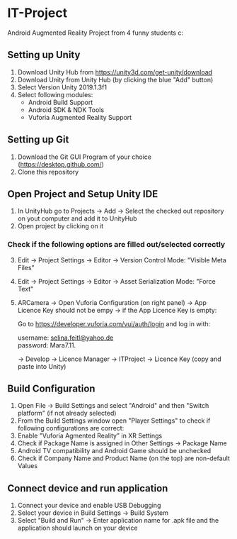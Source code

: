 # IT-Project
Android Augmented Reality Project from 4 funny students c:

## Setting up Unity
1. Download Unity Hub from https://unity3d.com/get-unity/download
2. Download Unity from Unity Hub (by clicking the blue "Add" button)
3. Select Version Unity 2019.1.3f1
4. Select following modules:
    - Android Build Support 
    - Android SDK & NDK Tools
    - Vuforia Augmented Reality Support
    
## Setting up Git
1. Download the Git GUI Program of your choice (https://desktop.github.com/)
2. Clone this repository

## Open Project and Setup Unity IDE
1. In UnityHub go to Projects -> Add -> Select the checked out repository on yout computer and add it to UnityHub
2. Open project by clicking on it

### Check if the following options are filled out/selected correctly
3. Edit -> Project Settings -> Editor -> Version Control Mode: "Visible Meta Files"
4. Edit -> Project Settings -> Editor -> Asset Serialization Mode: "Force Text"
5. ARCamera -> Open Vuforia Configuration (on right panel) -> App Licence Key should not be empy
-> if the App Licence Key is empty: 

    Go to https://developer.vuforia.com/vui/auth/login and log in with:
    
    username: selina.feitl@yahoo.de    
    password: Mara7.11.
    
    -> Develop -> Licence Manager -> ITProject -> Licence Key (copy and paste into Unity)
    
## Build Configuration
1. Open File -> Build Settings and select "Android" and then "Switch platform" (if not already selected)
2. From the Build Settings window open "Player Settings" to check if following configurations are correct:
3. Enable "Vuforia Agmented Reality" in XR Settings
4. Check if Package Name is assigned in Other Settings -> Package Name
5. Android TV compatibility and Android Game should be unchecked
6. Check if Company Name and Product Name (on the top) are non-default Values 

## Connect device and run application
1. Connect your device and enable USB Debugging
2. Select your device in Build Settings -> Build System
3. Select "Build and Run" -> Enter application name for .apk file and the application should launch on your device
